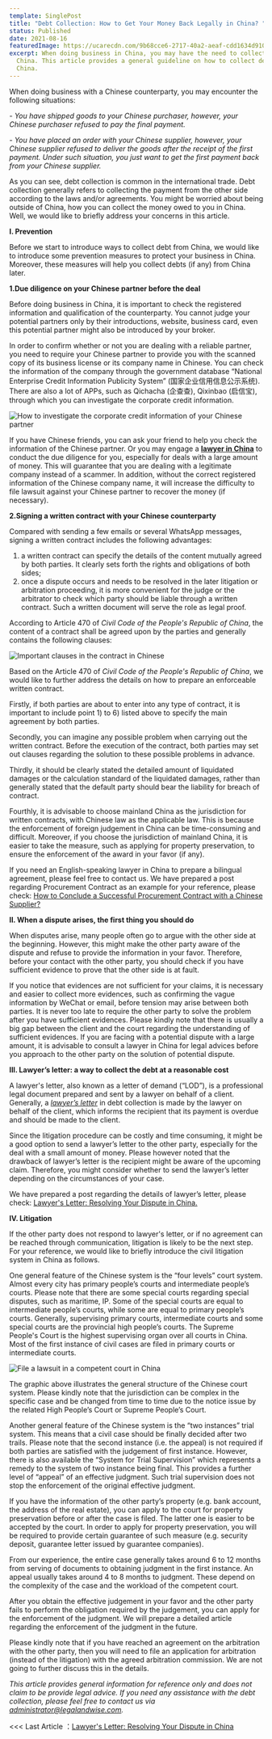 ```yaml
---
template: SinglePost
title: "Debt Collection: How to Get Your Money Back Legally in China? "
status: Published
date: 2021-08-16
featuredImage: https://ucarecdn.com/9b68cce6-2717-40a2-aeaf-cdd1634d910c/
excerpt: When doing business in China, you may have the need to collect debt in
  China. This article provides a general guideline on how to collect debt in
  China.
---
```

When doing business with a Chinese counterparty, you may encounter the following situations:

*\- You have shipped goods to your Chinese purchaser, however, your Chinese purchaser refused to pay the final payment.*

*\- You have placed an order with your Chinese supplier, however, your Chinese supplier refused to deliver the goods after the receipt of the first payment. Under such situation, you just want to get the first payment back from your Chinese supplier.*

As you can see, debt collection is common in the international trade. Debt collection generally refers to collecting the payment from the other side according to the laws and/or agreements. You might be worried about being outside of China, how you can collect the money owed to you in China. Well, we would like to briefly address your concerns in this article.

**I. Prevention**

Before we start to introduce ways to collect debt from China, we would like to introduce some prevention measures to protect your business in China. Moreover, these measures will help you collect debts (if any) from China later. 

**1.Due diligence on your Chinese partner before the deal** 

Before doing business in China, it is important to check the registered information and qualification of the counterparty. You cannot judge your potential partners only by their introductions, website, business card, even this potential partner might also be introduced by your broker.

In order to confirm whether or not you are dealing with a reliable partner, you need to require your Chinese partner to provide you with the scanned copy of its business license or its company name in Chinese. You can check the information of the company through the government database “National Enterprise Credit Information Publicity System” (国家企业信用信息公示系统). There are also a lot of APPs, such as Qichacha (企查查), Qixinbao (启信宝), through which you can investigate the corporate credit information.

![How to investigate the corporate credit information of your Chinese partner](https://ucarecdn.com/bdf10a09-4382-4829-b914-f5cea28055b1/ "National Enterprise Credit Information Publicity System")

If you have Chinese friends, you can ask your friend to help you check the information of the Chinese partner. Or you may engage a **[lawyer in China](https://www.legalandwise.com/)** to conduct the due diligence for you, especially for deals with a large amount of money. This will guarantee that you are dealing with a legitimate company instead of a scammer. In addition, without the correct registered information of the Chinese company name, it will increase the difficulty to file lawsuit against your Chinese partner to recover the money (if necessary).

**2.Signing a written contract with your Chinese counterparty**

Compared with sending a few emails or several WhatsApp messages, signing a written contract includes the following advantages:

1. a written contract can specify the details of the content mutually agreed by both parties. It clearly sets forth the rights and obligations of both sides; 
2. once a dispute occurs and needs to be resolved in the later litigation or arbitration proceeding, it is more convenient for the judge or the arbitrator to check which party should be liable through a written contract. Such a written document will serve the role as legal proof.

According to Article 470 of *Civil Code of the People's Republic of China*, the content of a contract shall be agreed upon by the parties and generally contains the following clauses:

![Important clauses in the contract in Chinese](https://ucarecdn.com/f7af49ab-4a3b-45eb-bf7b-d69905b8e8f8/ "Main Clauses in the Contract in China")

Based on the Article 470 of *Civil Code of the People's Republic of China*, we would like to further address the details on how to prepare an enforceable written contract.  

Firstly, if both parties are about to enter into any type of contract, it is important to include point 1) to 6) listed above to specify the main agreement by both parties.

Secondly, you can imagine any possible problem when carrying out the written contract. Before the execution of the contract, both parties may set out clauses regarding the solution to these possible problems in advance. 

Thirdly, it should be clearly stated the detailed amount of liquidated damages or the calculation standard of the liquidated damages, rather than generally stated that the default party should bear the liability for breach of contract.

Fourthly, it is advisable to choose mainland China as the jurisdiction for written contracts, with Chinese law as the applicable law. This is because the enforcement of foreign judgement in China can be time-consuming and difficult. Moreover, if you choose the jurisdiction of mainland China, it is easier to take the measure, such as applying for property preservation, to ensure the enforcement of the award in your favor (if any).  

If you need an English-speaking lawyer in China to prepare a bilingual agreement, please feel free to contact us. We have prepared a post regarding Procurement Contract as an example for your reference, please check: [How to Conclude a Successful Procurement Contract with a Chinese Supplier? ](https://www.legalandwise.com/posts/how-to-conclude-a-successful-procurement-contract-with-a-chinese-supplier%EF%BC%9F/) 

**II. When a dispute arises, the first thing you should do**

When disputes arise, many people often go to argue with the other side at the beginning. However, this might make the other party aware of the dispute and refuse to provide the information in your favor. Therefore, before your contact with the other party, you should check if you have sufficient evidence to prove that the other side is at fault.

If you notice that evidences are not sufficient for your claims, it is necessary and easier to collect more evidences, such as confirming the vague information by WeChat or email, before tension may arise between both parties. It is never too late to require the other party to solve the problem after you have sufficient evidences. Please kindly note that there is usually a big gap between the client and the court regarding the understanding of sufficient evidences. If you are facing with a potential dispute with a large amount, it is advisable to consult a lawyer in China for legal advices before you approach to the other party on the solution of potential dispute. 

**III. Lawyer’s letter: a way to collect the debt at a reasonable cost**  

A lawyer's letter, also known as a letter of demand (“LOD”), is a professional legal document prepared and sent by a lawyer on behalf of a client. Generally, a *[lawyer’s letter](https://www.legalandwise.com/posts/lawyers-letter-resolving-your-dispute-in-china/)* in debt collection is made by the lawyer on behalf of the client, which informs the recipient that its payment is overdue and should be made to the client. 

Since the litigation procedure can be costly and time consuming, it might be a good option to send a lawyer’s letter to the other party, especially for the deal with a small amount of money. Please however noted that the drawback of lawyer’s letter is the recipient might be aware of the upcoming claim. Therefore, you might consider whether to send the lawyer’s letter depending on the circumstances of your case.   

We have prepared a post regarding the details of lawyer’s letter, please check: [Lawyer's Letter: Resolving Your Dispute in China. ](https://www.legalandwise.com/posts/lawyers-letter-resolving-your-dispute-in-china/)

**IV. Litigation** 

If the other party does not respond to lawyer's letter, or if no agreement can be reached through communication, litigation is likely to be the next step. For your reference, we would like to briefly introduce the civil litigation system in China as follows.   

One general feature of the Chinese system is the “four levels” court system. Almost every city has primary people’s courts and intermediate people’s courts. Please note that there are some special courts regarding special disputes, such as maritime, IP. Some of the special courts are equal to intermediate people’s courts, while some are equal to primary people’s courts. Generally, supervising primary courts, intermediate courts and some special courts are the provincial high people’s courts. The Supreme People's Court is the highest supervising organ over all courts in China. Most of the first instance of civil cases are filed in primary courts or intermediate courts.  

![File a lawsuit in a competent court in China](https://ucarecdn.com/3f270f33-6f34-418f-9f02-0dbdbf790c51/ "Structure of the Chinese Court System")

The graphic above illustrates the general structure of the Chinese court system. Please kindly note that the jurisdiction can be complex in the specific case and be changed from time to time due to the notice issue by the related High People’s Court or Supreme People’s Court. 

Another general feature of the Chinese system is the “two instances” trial system. This means that a civil case should be finally decided after two trails. Please note that the second instance (i.e. the appeal) is not required if both parties are satisfied with the judgement of first instance. However, there is also available the “System for Trial Supervision” which represents a remedy to the system of two instance being final. This provides a further level of “appeal” of an effective judgment. Such trial supervision does not stop the enforcement of the original effective judgment.

If you have the information of the other party’s property (e.g. bank account, the address of the real estate), you can apply to the court for property preservation before or after the case is filed. The latter one is easier to be accepted by the court. In order to apply for property preservation, you will be required to provide certain guarantee of such measure (e.g. security deposit, guarantee letter issued by guarantee companies). 

From our experience, the entire case generally takes around 6 to 12 months from serving of documents to obtaining judgment in the first instance. An appeal usually takes around 4 to 8 months to judgment. These depend on the complexity of the case and the workload of the competent court.

After you obtain the effective judgement in your favor and the other party fails to perform the obligation required by the judgement, you can apply for the enforcement of the judgment. We will prepare a detailed article regarding the enforcement of the judgment in the future. 

Please kindly note that if you have reached an agreement on the arbitration with the other party, then you will need to file an application for arbitration (instead of the litigation) with the agreed arbitration commission. We are not going to further discuss this in the details.  

*This article provides general information for reference only and does not claim to be provide legal advice. If you need any assistance with the debt collection, please feel free to contact us via administrator@legalandwise.com.*

<<< Last Article ：[Lawyer's Letter: Resolving Your Dispute in China](https://www.legalandwise.com/posts/lawyers-letter-resolving-your-dispute-in-china/)